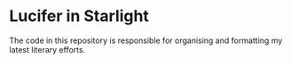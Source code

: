 # Lucifer in Starlight

The code in this repository is responsible for organising and formatting my
latest literary efforts.
